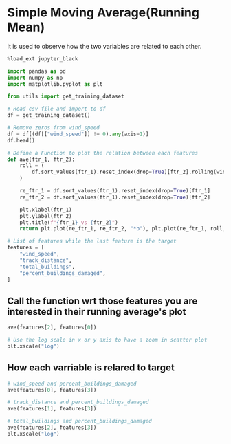 # Simple Moving Average(Running Mean)

It is used to observe how the two variables are related to each other.


```python
%load_ext jupyter_black
```

```python
import pandas as pd
import numpy as np
import matplotlib.pyplot as plt

from utils import get_training_dataset
```

```python
# Read csv file and import to df
df = get_training_dataset()
```

```python
# Remove zeros from wind_speed
df = df[(df[["wind_speed"]] != 0).any(axis=1)]
df.head()
```

```python
# Define a Function to plot the relation between each features
def ave(ftr_1, ftr_2):
    roll = (
        df.sort_values(ftr_1).reset_index(drop=True)[ftr_2].rolling(window=500).mean()
    )

    re_ftr_1 = df.sort_values(ftr_1).reset_index(drop=True)[ftr_1]
    re_ftr_2 = df.sort_values(ftr_1).reset_index(drop=True)[ftr_2]

    plt.xlabel(ftr_1)
    plt.ylabel(ftr_2)
    plt.title(f"{ftr_1} vs {ftr_2}")
    return plt.plot(re_ftr_1, re_ftr_2, "*b"), plt.plot(re_ftr_1, roll, "r")
```

```python
# List of features while the last feature is the target
features = [
    "wind_speed",
    "track_distance",
    "total_buildings",
    "percent_buildings_damaged",
]
```

## Call the function wrt those features you are interested in their running average's plot

```python
ave(features[2], features[0])

# Use the log scale in x or y axis to have a zoom in scatter plot
plt.xscale("log")
```

## How each varriable is relared to target

```python
# wind_speed and percent_buildings_damaged
ave(features[0], features[3])
```

```python
# track_distance and percent_buildings_damaged
ave(features[1], features[3])
```

```python
# total_buildings and percent_buildings_damaged
ave(features[2], features[3])
plt.xscale("log")
```
